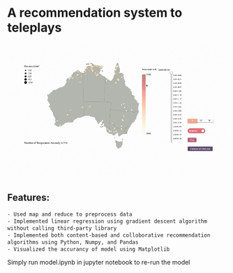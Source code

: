 # A recommendation system to teleplays

![demo](https://github.com/incandescentxxc/DV_AUFire-Air/blob/master/readme_resources/aus_vis_demo.gif)
## Features:
    - Used map and reduce to preprocess data
    - Implemented linear regression using gradient descent algorithm without calling third-party library
    - Implemented both content-based and colloborative recommendation algorithms using Python, Numpy, and Pandas
    - Visualized the accurancy of model using Matplotlib


Simply run model.ipynb in jupyter notebook to re-run the model